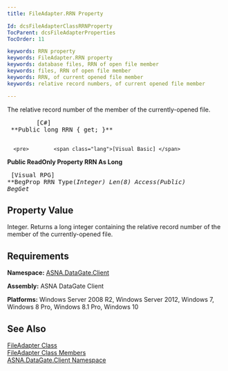 ```yaml
---
title: FileAdapter.RRN Property

Id: dcsFileAdapterClassRRNProperty
TocParent: dcsFileAdapterProperties
TocOrder: 11

keywords: RRN property
keywords: FileAdapter.RRN property
keywords: database files, RRN of open file member
keywords: files, RRN of open file member
keywords: RRN, of current opened file member
keywords: relative record numbers, of current opened file member

---
```


The relative record number of the member of the currently-opened file. 
<pre>        <span class="lang">[C#]</span>
 **Public long RRN { get; }** 
      </pre>
      <pre>        <span class="lang">[Visual Basic] </span>
 **Public ReadOnly Property RRN As Long** 
      </pre>
      <pre class="prettyprint">        <span class="lang">[Visual RPG]</span>
 **BegProp RRN Type(*Integer) Len(8) Access(*Public)
   BegGet** 
      </pre>

## Property Value

Integer. Returns a long integer containing the relative record number of the member of the currently-opened file.
## Requirements

**Namespace:** [ASNA.DataGate.Client](datagate-client-namespace.html) 

**Assembly:** ASNA DataGate Client

**Platforms:** Windows Server 2008 R2, Windows Server 2012, Windows 7, Windows 8 Pro, Windows 8.1 Pro, Windows 10
## See Also


[FileAdapter Class](file-adapter-class.html)
      <br />
[FileAdapter Class Members](file-adapter-members.html)
      <br />
[ASNA.DataGate.Client Namespace](datagate-client-namespace.html)


